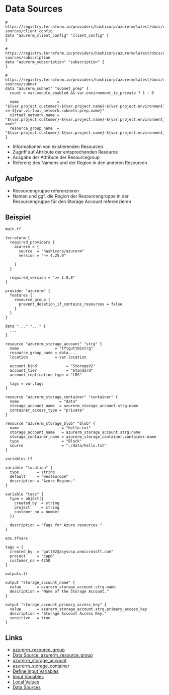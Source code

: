 # Data Sources

```hcl
# https://registry.terraform.io/providers/hashicorp/azurerm/latest/docs/data-sources/client_config
data "azurerm_client_config" "client_config" {
}

# https://registry.terraform.io/providers/hashicorp/azurerm/latest/docs/data-sources/subscription
data "azurerm_subscription" "subscription" {
}

# https://registry.terraform.io/providers/hashicorp/azurerm/latest/docs/data-sources/subnet
data "azurerm_subnet" "subnet_prep" {
  count = var.module_enabled && var.environment_is_private ? 1 : 0

  name                 = "${var.project.customer}-${var.project.name}-${var.project.environment}-sn-${var.virtual_network.subnets.prep.name}"
  virtual_network_name = "${var.project.customer}-${var.project.name}-${var.project.environment}-vnet"
  resource_group_name  = "${var.project.customer}-${var.project.name}-${var.project.environment}-${var.resource_groups.rg_net.name}"
}
```

* Informationen von existierenden Resourcen
* Zugriff auf Attribute der entsprechenden Resource
* Ausgabe der Attribute der Resourcegroup
* Referenz des Namens und der Region in den anderen Resourcen

## Aufgabe

* Resourcengruppe referenzieren
* Namen und ggf. die Region der Resourcengruppe in der Resourcengruppe für den Storage Account referenzieren

## Beispiel

`main.tf`
```hcl
terraform {
  required_providers {
    azurerm = {
      source  = "hashicorp/azurerm"
      version = "~> 4.25.0"

    }
  }

  required_version = ">= 1.9.8"
}

provider "azurerm" {
  features {
    resource_group {
      prevent_deletion_if_contains_resources = false
    }
  }
}

data "..." "..." {
  ...
}

resource "azurerm_storage_account" "strg" {
  name                = "tftgutt02strg"
  resource_group_name = data....
  location            = var.location

  account_kind             = "StorageV2"
  account_tier             = "Standard"
  account_replication_type = "LRS"

  tags = var.tags
}

resource "azurerm_storage_container" "container" {
  name                  = "data"
  storage_account_name  = azurerm_storage_account.strg.name
  container_access_type = "private"
}

resource "azurerm_storage_blob" "blob" {
  name                   = "hello.txt"
  storage_account_name   = azurerm_storage_account.strg.name
  storage_container_name = azurerm_storage_container.container.name
  type                   = "Block"
  source                 = "./data/hello.txt"
}
```

`variables.tf`
```hcl
variable "location" {
  type        = string
  default     = "westeurope"
  description = "Azure Region."
}

variable "tags" {
  type = object({
    created_by  = string
    project     = string
    customer_no = number
  })

  description = "Tags for Azure resources."
}
```

`env.tfvars`
```hcl
tags = {
  created_by  = "gutt02@asyscsp.onmicrosoft.com"
  project     = "cap6"
  customer_no = 4250
}
```

`outputs.tf`
```hcl
output "storage_account_name" {
  value       = azurerm_storage_account.strg.name
  description = "Name of the Storage Account."
}

output "storage_account_primary_access_key" {
  value       = azurerm_storage_account.strg.primary_access_key
  description = "Storage Account Access Key."
  sensitive   = true
}
```

## Links

* [azurerm_resource_group](https://registry.terraform.io/providers/hashicorp/azurerm/latest/docs/resources/resource_group)
* [Data Source: azurerm_resource_group](https://registry.terraform.io/providers/hashicorp/azurerm/latest/docs/data-sources/resource_group)
* [azurerm_storage_account](https://registry.terraform.io/providers/hashicorp/azurerm/latest/docs/resources/storage_account)
* [azurerm_storage_container](https://registry.terraform.io/providers/hashicorp/azurerm/latest/docs/resources/storage_container)
* [Define Input Variables](https://learn.hashicorp.com/tutorials/terraform/azure-variables)
* [Input Variables](https://www.terraform.io/docs/language/values/variables.html)
* [Local Values](https://www.terraform.io/docs/language/values/locals.html)
* [Data Sources](https://www.terraform.io/docs/language/data-sources/index.html)
